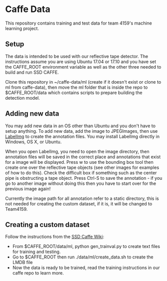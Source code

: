 # Caffe Data

This repository contains training and test data for team 4159's machine learning project.

## Setup

The data is intended to be used with our reflective tape detector. The instructions assume you are using Ubuntu 17.04 or 17.10 and you have set the CAFFE_ROOT environment variable as well as the other three needed to build and run SSD CAFFE. 

Clone this repository in ~/caffe-data/ml (create if it doesn't exist or clone to ml from caffe-data), then move the ml folder that is inside the repo to $CAFFE\_ROOT/data which contains scripts to prepare building the detection model.

## Adding new data
You may add new data in an OS other than Ubuntu and you don't have to setup anything. To add new data, add the image to JPEGImages, then use [LabelImg](https://github.com/tzutalin/labelImg) to create the annotation files. You may install LabelImg directly in Windows, OS X, or Ubuntu. 

When you open LabelImg, you need to open the image directory, then annotation files will be saved in the correct place and annotations that exist for a image will be displayed. Press w to use the bounding box tool then create one over the reflective tape objects (see other images for examples of how to do this). Check the difficult box if something such as the center pipe is obstructing a tape object. Press Ctrl-S to save the annotation  - if you go to another image without doing this then you have to start over for the previous image again!

Currently the image path for all annotation refer to a static directory, this is not needed for creating the custom dataset, if it is, it will be changed to Team4159.

## Creating a custom dataset
Follow the instructions from the [SSD Caffe Wiki](https://github.com/weiliu89/caffe/wiki/Train-SSD-on-custom-dataset):

* From $CAFFE\_ROOT/data/ml, python gen_trainval.py to create text files for training and testing.
* Go to $CAFFE\_ROOT then run ./data/ml/create_data.sh to create the LMDB file
* Now the data is ready to be trained, read the training instructions in our caffe repo to learn more.
